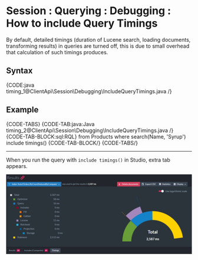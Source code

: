 # Session : Querying : Debugging : How to include Query Timings

By default, detailed timings (duration of Lucene search, loading documents, transforming results) in queries are turned off, this is due to small overhead that calculation of such timings produces.

## Syntax

{CODE:java timing_1@ClientApi\Session\Debugging\IncludeQueryTimings.java /}

## Example

{CODE-TABS}
{CODE-TAB:java:Java timing_2@ClientApi\Session\Debugging\IncludeQueryTimings.java /}
{CODE-TAB-BLOCK:sql:RQL}
from Products 
where search(Name, 'Syrup')
include timings()
{CODE-TAB-BLOCK/}
{CODE-TABS/}

<hr />

When you run the query with `include timings()` in Studio, extra tab appears. 

![Figure 1. Include timings graphical results](images/include-timings-1.png "Include timings results")
